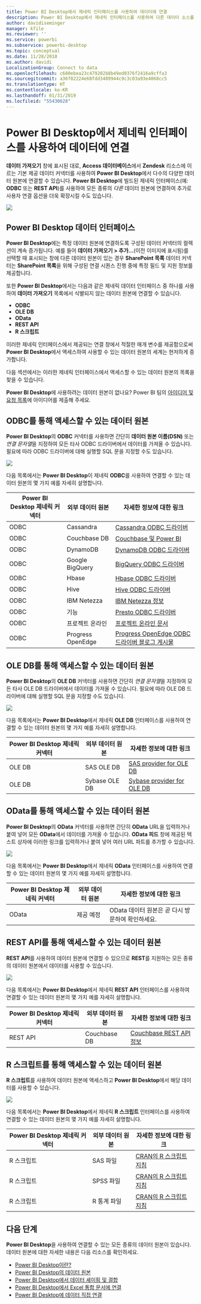 ```yaml
---
title: Power BI Desktop에서 제네릭 인터페이스를 사용하여 데이터에 연결
description: Power BI Desktop에서 제네릭 인터페이스를 사용하여 다른 데이터 소스를 연결하는 방법 알아보기
author: davidiseminger
manager: kfile
ms.reviewer: ''
ms.service: powerbi
ms.subservice: powerbi-desktop
ms.topic: conceptual
ms.date: 11/28/2018
ms.author: davidi
LocalizationGroup: Connect to data
ms.openlocfilehash: c680ebea23c479202b8b49ed0376f2416a9cffa3
ms.sourcegitcommit: a36f82224e68fdd3489944c9c3c03a93e4068cc5
ms.translationtype: HT
ms.contentlocale: ko-KR
ms.lasthandoff: 01/31/2019
ms.locfileid: "55430628"
---
```

# <a name="connect-to-data-using-generic-interfaces-in-power-bi-desktop"></a>Power BI Desktop에서 제네릭 인터페이스를 사용하여 데이터에 연결
**데이터 가져오기** 창에 표시된 대로, **Access 데이터베이스**에서 **Zendesk** 리소스에 이르는 기본 제공 데이터 커넥터를 사용하여 **Power BI Desktop**에서 다수의 다양한 데이터 원본에 연결할 수 있습니다. **Power BI Desktop**에 빌드된 제네릭 인터페이스(예: **ODBC** 또는 **REST API**)를 사용하여 모든 종류의 *다른* 데이터 원본에 연결하여 추가로 사용자 연결 옵션을 더욱 확장시킬 수도 있습니다.

![](media/desktop-connect-using-generic-interfaces/generic-data-interfaces_1.png)

## <a name="power-bi-desktop-data-interfaces"></a>Power BI Desktop 데이터 인터페이스
**Power BI Desktop**에는 특정 데이터 원본에 연결하도록 구성된 데이터 커넥터의 컬렉션이 계속 증가됩니다. 예를 들어 **데이터 가져오기 > 추가...**(이전 이미지에 표시됨)를 선택할 때 표시되는 창에 다른 데이터 원본이 있는 경우 **SharePoint 목록** 데이터 커넥터는 **SharePoint 목록**을 위해 구성된 연결 시퀀스 진행 중에 특정 필드 및 지원 정보를 제공합니다.

또한 **Power BI Desktop**에서는 다음과 같은 제네릭 데이터 인터페이스 중 하나를 사용하여 **데이터 가져오기** 목록에서 식별되지 않는 데이터 원본에 연결할 수 있습니다.

* **ODBC**
* **OLE DB**
* **OData**
* **REST API**
* **R 스크립트**

이러한 제네릭 인터페이스에서 제공되는 연결 창에서 적절한 매개 변수를 제공함으로써 **Power BI Desktop**에서 액세스하여 사용할 수 있는 데이터 원본의 세계는 현저하게 증가합니다.

다음 섹션에서는 이러한 제네릭 인터페이스에서 액세스할 수 있는 데이터 원본의 목록을 찾을 수 있습니다.

**Power BI Desktop**에 사용하려는 데이터 원본이 없나요? Power BI 팀의 [아이디어 및 요청 목록](https://ideas.powerbi.com/)에 아이디어를 제출해 주세요.

## <a name="data-sources-accessible-through-odbc"></a>ODBC를 통해 액세스할 수 있는 데이터 원본
**Power BI Desktop**의 **ODBC** 커넥터를 사용하면 간단히 **데이터 원본 이름(DSN)** 또는 *연결 문자열*을 지정하여 모든 타사 ODBC 드라이버에서 데이터를 가져올 수 있습니다. 필요에 따라 ODBC 드라이버에 대해 실행할 SQL 문을 지정할 수도 있습니다.

![](media/desktop-connect-using-generic-interfaces/generic-data-interfaces_2.png)

다음 목록에서는 **Power BI Desktop**이 제네릭 **ODBC**를 사용하여 연결할 수 있는 데이터 원본의 몇 가지 예를 자세히 설명합니다.

| Power BI Desktop 제네릭 커넥터 | 외부 데이터 원본 | 자세한 정보에 대한 링크 |
| --- | --- | --- |
| ODBC |Cassandra |[Cassandra ODBC 드라이버](http://www.simba.com/drivers/cassandra-odbc-jdbc/) |
| ODBC |Couchbase DB |[Couchbase 및 Power BI](https://powerbi.microsoft.com/blog/visualizing-data-from-couchbase-server-v4-using-power-bi/) |
| ODBC |DynamoDB |[DynamoDB ODBC 드라이버](http://www.simba.com/drivers/dynamodb-odbc-jdbc/) |
| ODBC |Google BigQuery |[BigQuery ODBC 드라이버](http://www.simba.com/drivers/bigquery-odbc-jdbc/) |
| ODBC |Hbase |[Hbase ODBC 드라이버](http://www.simba.com/drivers/hbase-odbc-jdbc/) |
| ODBC |Hive |[Hive ODBC 드라이버](http://www.simba.com/drivers/hive-odbc-jdbc/) |
| ODBC |IBM Netezza |[IBM Netezza 정보](https://www.ibm.com/support/knowledgecenter/SSULQD_7.2.1/com.ibm.nz.datacon.doc/c_datacon_plg_overview.html) |
| ODBC |기능 |[Presto ODBC 드라이버](http://www.simba.com/drivers/presto-odbc-jdbc/) |
| ODBC |프로젝트 온라인 |[프로젝트 온라인 문서](desktop-project-online-connect-to-data.md) |
| ODBC |Progress OpenEdge |[Progress OpenEdge ODBC 드라이버 블로그 게시물](https://na01.safelinks.protection.outlook.com/?url=https%3A%2F%2Fwww.progress.com%2Fblogs%2Fconnect-microsoft-power-bi-to-openedge-via-odbc-driver&data=02%7C01%7CMatt.Masson%40microsoft.com%7C5e63742e6c454308b58a08d4034b5923%7C72f988bf86f141af91ab2d7cd011db47%7C1%7C0%7C636137069555329811&sdata=gSu2Rq3vZ0uBVOgjaXxd8Y3uBf%2B8DidX6PG33jwAduY%3D&reserved=0) |

## <a name="data-sources-accessible-through-ole-db"></a>OLE DB를 통해 액세스할 수 있는 데이터 원본
**Power BI Desktop**의 **OLE DB** 커넥터를 사용하면 간단히 *연결 문자열*을 지정하여 모든 타사 OLE DB 드라이버에서 데이터를 가져올 수 있습니다. 필요에 따라 OLE DB 드라이버에 대해 실행할 SQL 문을 지정할 수도 있습니다.

![](media/desktop-connect-using-generic-interfaces/generic-data-interfaces_3.png)

다음 목록에서는 **Power BI Desktop**에서 제네릭 **OLE DB** 인터페이스를 사용하여 연결할 수 있는 데이터 원본의 몇 가지 예를 자세히 설명합니다.

| Power BI Desktop 제네릭 커넥터 | 외부 데이터 원본 | 자세한 정보에 대한 링크 |
| --- | --- | --- |
| OLE DB |SAS OLE DB |[SAS provider for OLE DB](https://support.sas.com/downloads/package.htm?pid=648) |
| OLE DB |Sybase OLE DB |[Sybase provider for OLE DB](http://infocenter.sybase.com/help/index.jsp?topic=/com.sybase.infocenter.dc35888.1550/doc/html/jon1256941734395.html) |

## <a name="data-sources-accessible-through-odata"></a>OData를 통해 액세스할 수 있는 데이터 원본
**Power BI Desktop**의 **OData** 커넥터를 사용하면 간단히 **OData** URL을 입력하거나 붙여 넣어 모든 **OData**에서 데이터를 가져올 수 있습니다. **OData 피드** 창에 제공된 텍스트 상자에 이러한 링크를 입력하거나 붙여 넣어 여러 URL 파트를 추가할 수 있습니다.

![](media/desktop-connect-using-generic-interfaces/generic-data-interfaces_4.png)

다음 목록에서는 **Power BI Desktop**에서 제네릭 **OData** 인터페이스를 사용하여 연결할 수 있는 데이터 원본의 몇 가지 예를 자세히 설명합니다.

| Power BI Desktop 제네릭 커넥터 | 외부 데이터 원본 | 자세한 정보에 대한 링크 |
| --- | --- | --- |
| OData |제공 예정 |OData 데이터 원본은 곧 다시 방문하여 확인하세요. |

## <a name="data-sources-accessible-through-rest-apis"></a>REST API를 통해 액세스할 수 있는 데이터 원본
**REST API**를 사용하여 데이터 원본에 연결할 수 있으므로 **REST**를 지원하는 모든 종류의 데이터 원본에서 데이터를 사용할 수 있습니다.

![](media/desktop-connect-using-generic-interfaces/generic-data-interfaces_5.png)

다음 목록에서는 **Power BI Desktop**에서 제네릭 **REST API** 인터페이스를 사용하여 연결할 수 있는 데이터 원본의 몇 가지 예를 자세히 설명합니다.

| Power BI Desktop 제네릭 커넥터 | 외부 데이터 원본 | 자세한 정보에 대한 링크 |
| --- | --- | --- |
| REST API |Couchbase DB |[Couchbase REST API 정보](https://powerbi.microsoft.com/blog/visualizing-data-from-couchbase-server-v4-using-power-bi/) |

## <a name="data-sources-accessible-through-r-script"></a>R 스크립트를 통해 액세스할 수 있는 데이터 원본
**R 스크립트**를 사용하여 데이터 원본에 액세스하고 **Power BI Desktop**에서 해당 데이터를 사용할 수 있습니다.

![](media/desktop-connect-using-generic-interfaces/r-scripts-2.png)

다음 목록에서는 **Power BI Desktop**에서 제네릭 **R 스크립트** 인터페이스를 사용하여 연결할 수 있는 데이터 원본의 몇 가지 예를 자세히 설명합니다.

| Power BI Desktop 제네릭 커넥터 | 외부 데이터 원본 | 자세한 정보에 대한 링크 |
| --- | --- | --- |
| R 스크립트 |SAS 파일 |[CRAN의 R 스크립트 지침](https://cran.r-project.org/doc/manuals/R-data.html) |
| R 스크립트 |SPSS 파일 |[CRAN의 R 스크립트 지침](https://cran.r-project.org/doc/manuals/R-data.html) |
| R 스크립트 |R 통계 파일 |[CRAN의 R 스크립트 지침](https://cran.r-project.org/doc/manuals/R-data.html) |

## <a name="next-steps"></a>다음 단계
**Power BI Desktop**을 사용하여 연결할 수 있는 모든 종류의 데이터 원본이 있습니다. 데이터 원본에 대한 자세한 내용은 다음 리소스를 확인하세요.

* [Power BI Desktop이란?](desktop-what-is-desktop.md)
* [Power BI Desktop의 데이터 원본](desktop-data-sources.md)
* [Power BI Desktop에서 데이터 셰이핑 및 결합](desktop-shape-and-combine-data.md)
* [Power BI Desktop에서 Excel 통합 문서에 연결](desktop-connect-excel.md)   
* [Power BI Desktop에 데이터 직접 연결](desktop-enter-data-directly-into-desktop.md)   

